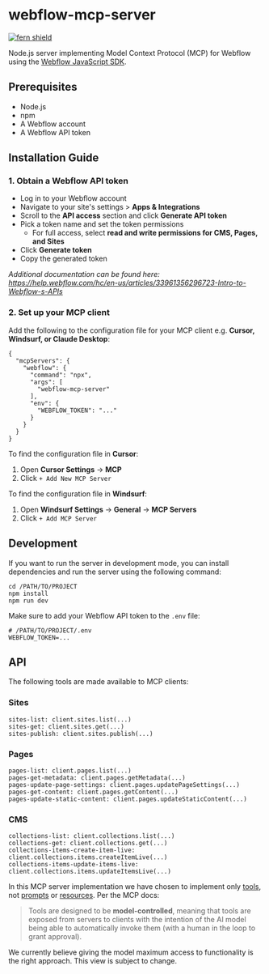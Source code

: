 # webflow-mcp-server

[![fern shield](https://img.shields.io/badge/%F0%9F%8C%BF-Built%20with%20Fern-brightgreen)](https://buildwithfern.com/?utm_source=github&utm_medium=github&utm_campaign=readme&utm_source=https%3A%2F%2Fgithub.com%2Fwebflow%2Fmcp-server)

Node.js server implementing Model Context Protocol (MCP) for Webflow using the [Webflow JavaScript SDK](https://github.com/webflow/js-webflow-api).

## Prerequisites

- Node.js
- npm
- A Webflow account
- A Webflow API token

## Installation Guide

### 1. Obtain a Webflow API token

- Log in to your Webflow account
- Navigate to your site's settings > **Apps & Integrations**
- Scroll to the **API access** section and click **Generate API token**
- Pick a token name and set the token permissions
  - For full access, select **read and write permissions for CMS, Pages, and Sites**
- Click **Generate token**
- Copy the generated token

_Additional documentation can be found here: https://help.webflow.com/hc/en-us/articles/33961356296723-Intro-to-Webflow-s-APIs_

### 2. Set up your MCP client

Add the following to the configuration file for your MCP client e.g. **Cursor, Windsurf, or Claude Desktop**:

```
{
  "mcpServers": {
    "webflow": {
      "command": "npx",
      "args": [
        "webflow-mcp-server"
      ],
      "env": {
        "WEBFLOW_TOKEN": "..."
      }
    }
  }
}
```

To find the configuration file in **Cursor**:

1. Open **Cursor Settings** → **MCP**
2. Click `+ Add New MCP Server`

To find the configuration file in **Windsurf**:

1. Open **Windsurf Settings** → **General** → **MCP Servers**
2. Click `+ Add MCP Server`

## Development

If you want to run the server in development mode, you can install dependencies and run the server using the following command:

```shell
cd /PATH/TO/PROJECT
npm install
npm run dev
```

Make sure to add your Webflow API token to the `.env` file:

```
# /PATH/TO/PROJECT/.env
WEBFLOW_TOKEN=...
```

## API

The following tools are made available to MCP clients:

### Sites

```
sites-list: client.sites.list(...)
sites-get: client.sites.get(...)
sites-publish: client.sites.publish(...)
```

### Pages

```
pages-list: client.pages.list(...)
pages-get-metadata: client.pages.getMetadata(...)
pages-update-page-settings: client.pages.updatePageSettings(...)
pages-get-content: client.pages.getContent(...)
pages-update-static-content: client.pages.updateStaticContent(...)
```

### CMS

```
collections-list: client.collections.list(...)
collections-get: client.collections.get(...)
collections-items-create-item-live: client.collections.items.createItemLive(...)
collections-items-update-items-live: client.collections.items.updateItemsLive(...)
```

In this MCP server implementation we have chosen to implement only [tools](https://modelcontextprotocol.io/docs/concepts/tools), not [prompts](https://modelcontextprotocol.io/docs/concepts/prompts) or [resources](https://modelcontextprotocol.io/docs/concepts/resources). Per the MCP docs:

> Tools are designed to be **model-controlled**, meaning that tools are exposed from servers to clients with the intention of the AI model being able to automatically invoke them (with a human in the loop to grant approval).

We currently believe giving the model maximum access to functionality is the right approach. This view is subject to change.
